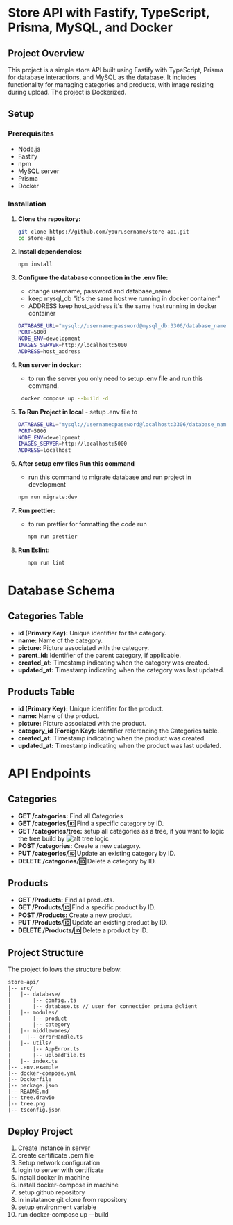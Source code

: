# Store API with Fastify, TypeScript, Prisma, MySQL, and Docker

## Project Overview

This project is a simple store API built using Fastify with TypeScript, Prisma for database interactions, and MySQL as the database. It includes functionality for managing categories and products, with image resizing during upload. The project is Dockerized.

## Setup

### Prerequisites

-   Node.js
-   Fastify
-   npm
-   MySQL server
-   Prisma
-   Docker

### Installation

1.  **Clone the repository:**

    ```bash
    git clone https://github.com/yourusername/store-api.git
    cd store-api
    ```

2.  **Install dependencies:**

    ```bash
    npm install
    ```

3.  **Configure the database connection in the .env file:**
    -   change username, password and database_name
    -   keep mysql_db "it's the same host we running in docker container"
    -   ADDRESS keep host_address it's the same host running in docker container
    ```bash
    DATABASE_URL="mysql://username:password@mysql_db:3306/database_name"
    PORT=5000
    NODE_ENV=development
    IMAGES_SERVER=http://localhost:5000
    ADDRESS=host_address
    ```
4.  **Run server in docker:**
    -   to run the server you only need to setup .env file and run this command.
    ```bash
     docker compose up --build -d
    ```
5.  **To Run Project in local** - setup .env file to

    ```bash
    DATABASE_URL="mysql://username:password@localhost:3306/database_name"
    PORT=5000
    NODE_ENV=development
    IMAGES_SERVER=http://localhost:5000
    ADDRESS=localhost
    ```

6.  **After setup env files Run this command**
    -   run this command to migrate database and run project in development
    ```bash
    npm run migrate:dev
    ```
7.  **Run prettier:**
    -   to run prettier for formatting the code run
    ```bash
       npm run prettier
    ```
8.  **Run Eslint:**
    ```bash
       npm run lint
    ```

# Database Schema

## Categories Table

-   **id (Primary Key):** Unique identifier for the category.
-   **name:** Name of the category.
-   **picture:** Picture associated with the category.
-   **parent_id:** Identifier of the parent category, if applicable.
-   **created_at:** Timestamp indicating when the category was created.
-   **updated_at:** Timestamp indicating when the category was last updated.

## Products Table

-   **id (Primary Key):** Unique identifier for the product.
-   **name:** Name of the product.
-   **picture:** Picture associated with the product.
-   **category_id (Foreign Key):** Identifier referencing the Categories table.
-   **created_at:** Timestamp indicating when the product was created.
-   **updated_at:** Timestamp indicating when the product was last updated.

# API Endpoints

## Categories

-   **GET /categories:** Find all Categories
-   **GET /categories/:id:** Find a specific category by ID.
-   **GET /categories/tree:** setup all categories as a tree, if you want to logic the tree build by ![alt tree logic](tree.png)
-   **POST /categories:** Create a new category.
-   **PUT /categories/:id:** Update an existing category by ID.
-   **DELETE /categories/:id:** Delete a category by ID.

## Products

-   **GET /Products:** Find all products.
-   **GET /Products/:id:** Find a specific product by ID.
-   **POST /Products:** Create a new product.
-   **PUT /Products/:id:** Update an existing product by ID.
-   **DELETE /Products/:id:** Delete a product by ID.

## Project Structure

The project follows the structure below:


```plaintext
store-api/
|-- src/
|   |-- database/
|       |-- config..ts
|       |-- database.ts // user for connection prisma @client
|   |-- modules/
|       |-- product
|       |-- category
|   |-- middlewares/
|     |-- errorHandle.ts
|   |-- utils/
|       |-- AppError.ts
|       |-- uploadFile.ts
|   |-- index.ts
|-- .env.example
|-- docker-compose.yml
|-- Dockerfile
|-- package.json
|-- README.md
|-- tree.drawio
|-- tree.png
|-- tsconfig.json
```

## Deploy Project

1. Create Instance in server
2. create certificate .pem file
3. Setup network configuration
4. login to server with certificate
5. install docker in machine
6. install docker-compose in machine
7. setup github repository
8. in instatance git clone from repository
9. setup environment variable
10. run docker-compose up --build
